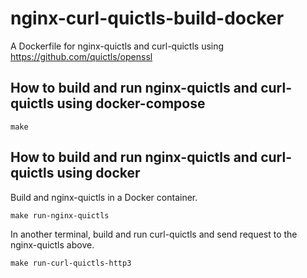 nginx-curl-quictls-build-docker
===============================

A Dockerfile for nginx-quictls and curl-quictls using
https://github.com/quictls/openssl

## How to build and run nginx-quictls and curl-quictls using docker-compose

```
make
```

## How to build and run nginx-quictls and curl-quictls using docker

Build and nginx-quictls in a Docker container.

```
make run-nginx-quictls
```

In another terminal, build and run curl-quictls and send request to the nginx-quictls above.

```
make run-curl-quictls-http3
```

